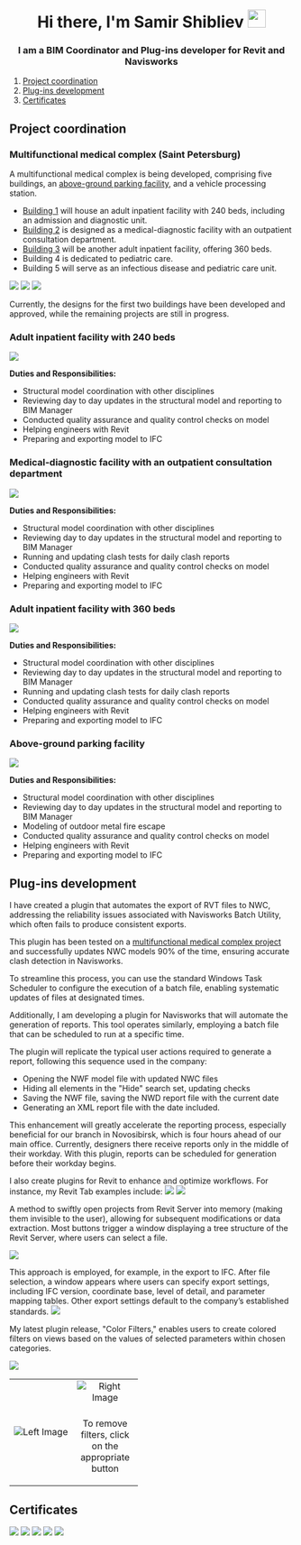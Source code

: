 <h1 align="center">Hi there, I'm Samir Shibliev</a> 
<img src="https://github.com/blackcater/blackcater/raw/main/images/Hi.gif" height="32"/></h1>
<h3 align="center">I am a BIM Coordinator and Plug-ins developer for Revit and Navisworks</h3>

1. [Project coordination](#project-coordination) 
2. [Plug-ins development](#plug-ins-development)
3. [Certificates](#certificates)

## Project coordination
### Multifunctional medical complex (Saint Petersburg)
A multifunctional medical complex is being developed, comprising five buildings, an [above-ground parking facility](#above-ground-parking-facility), and a vehicle processing station.

* [Building 1](#adult-inpatient-facility-with-240-beds) will house an adult inpatient facility with 240 beds, including an admission and diagnostic unit.
* [Building 2](#medical-diagnostic-facility-with-an-outpatient-consultation-department) is designed as a medical-diagnostic facility with an outpatient consultation department.
* [Building 3](#adult-inpatient-facility-with-360-beds) will be another adult inpatient facility, offering 360 beds.
* Building 4 is dedicated to pediatric care.
* Building 5 will serve as an infectious disease and pediatric care unit.

![](Resources/Site.jpg)
![](Resources/CoordinationModel.jpeg)
![](Resources/StrCoordinationModel.jpeg)

Currently, the designs for the first two buildings have been developed and approved, while the remaining projects are still in progress.

### Adult inpatient facility with 240 beds

![](Resources/B1.jpeg)

[//]: # (<img src="lisa.jpg" height="800" width="1000"/>)

**Duties and Responsibilities:**
* Structural model coordination with other disciplines
* Reviewing day to day updates in the structural model and reporting to BIM Manager
* Conducted quality assurance and quality control checks on model
* Helping engineers with Revit
* Preparing and exporting model to IFC

### Medical-diagnostic facility with an outpatient consultation department

![](Resources/B2.jpeg)

**Duties and Responsibilities:**
* Structural model coordination with other disciplines
* Reviewing day to day updates in the structural model and reporting to BIM Manager
* Running and updating clash tests for daily clash reports
* Conducted quality assurance and quality control checks on model
* Helping engineers with Revit
* Preparing and exporting model to IFC

### Adult inpatient facility with 360 beds

![](Resources/B3.jpeg)

**Duties and Responsibilities:**
* Structural model coordination with other disciplines
* Reviewing day to day updates in the structural model and reporting to BIM Manager
* Running and updating clash tests for daily clash reports
* Conducted quality assurance and quality control checks on model
* Helping engineers with Revit
* Preparing and exporting model to IFC

### Above-ground parking facility

![](Resources/Parking.jpeg)

**Duties and Responsibilities:**
* Structural model coordination with other disciplines
* Reviewing day to day updates in the structural model and reporting to BIM Manager
* Modeling of outdoor metal fire escape
* Conducted quality assurance and quality control checks on model
* Helping engineers with Revit
* Preparing and exporting model to IFC

## Plug-ins development

I have created a plugin that automates the export of RVT files to NWC, addressing the reliability issues associated with Navisworks Batch Utility, which often fails to produce consistent exports.

This plugin has been tested on a [multifunctional medical complex project](#multifunctional-medical-complex-saint-petersburg) and successfully updates NWC models 90% of the time, ensuring accurate clash detection in Navisworks.

To streamline this process, you can use the standard Windows Task Scheduler to configure the execution of a batch file, enabling systematic updates of files at designated times.

Additionally, I am developing a plugin for Navisworks that will automate the generation of reports. This tool operates similarly, employing a batch file that can be scheduled to run at a specific time.

The plugin will replicate the typical user actions required to generate a report, following this sequence used in the company:

* Opening the NWF model file with updated NWC files
* Hiding all elements in the "Hide" search set, updating checks
* Saving the NWF file, saving the NWD report file with the current date
* Generating an XML report file with the date included.

This enhancement will greatly accelerate the reporting process, especially beneficial for our branch in Novosibirsk, which is four hours ahead of our main office. Currently, designers there receive reports only in the middle of their workday. With this plugin, reports can be scheduled for generation before their workday begins.

I also create plugins for Revit to enhance and optimize workflows. For instance, my Revit Tab examples include:
![](Resources/TabFirstPart.png)
![](Resources/TabSecondPart.png)

A method to swiftly open projects from Revit Server into memory (making them invisible to the user), allowing for subsequent modifications or data extraction. Most buttons trigger a window displaying a tree structure of the Revit Server, where users can select a file.

![](Resources/RevitServer.gif)

This approach is employed, for example, in the export to IFC. After file selection, a window appears where users can specify export settings, including IFC version, coordinate base, level of detail, and parameter mapping tables.
Other export settings default to the company’s established standards.
![](Resources/IFC.gif)

My latest plugin release, "Color Filters," enables users to create colored filters on views based on the values of selected parameters within chosen categories.

![](Resources/Color.gif)

<table>
<tr>
<td>

<img src="Resources/Filters.png" alt="Left Image">

</td>
<td width="100">

<div style="text-align: center;">
    <img src="Resources/FilterButtons.png" alt="Right Image" style="margin-bottom: 10px;">
    <p>To remove filters, click on the appropriate button</p>
</div>

</td>
</tr>
</table>

## Certificates

![](Resources/StudentWeek.jpg)
![](Resources/certificateBIMCollabZoom.jpg)
![](Resources/ApiCertificate.jpg)
![](Resources/DynamoCertificate.jpg)
![](Resources/certificate_Revit.jpg)
